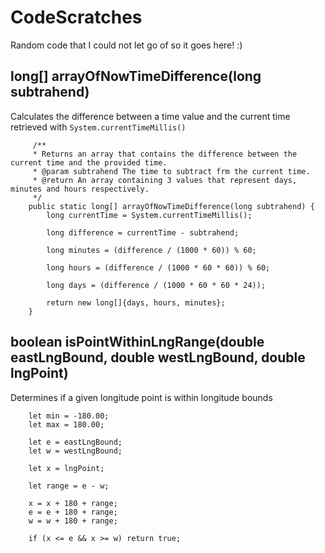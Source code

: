 # CodeScratches
Random code that I could not let go of so it goes here! :)


## <b>long[] arrayOfNowTimeDifference(long subtrahend)</b>

Calculates the difference between a time value and the current time retrieved with `System.currentTimeMillis()`
```
     /**
     * Returns an array that contains the difference between the current time and the provided time.
     * @param subtrahend The time to subtract frm the current time.
     * @return An array containing 3 values that represent days, minutes and hours respectively.
     */
    public static long[] arrayOfNowTimeDifference(long subtrahend) {
        long currentTime = System.currentTimeMillis();

        long difference = currentTime - subtrahend;

        long minutes = (difference / (1000 * 60)) % 60;

        long hours = (difference / (1000 * 60 * 60)) % 60;

        long days = (difference / (1000 * 60 * 60 * 24));

        return new long[]{days, hours, minutes};
    }
```

## <b>boolean isPointWithinLngRange(double eastLngBound, double westLngBound, double lngPoint)</b>

Determines if a given longitude point is within longitude bounds
    
```
    let min = -180.00;
    let max = 180.00;

    let e = eastLngBound;
    let w = westLngBound;

    let x = lngPoint;

    let range = e - w;

    x = x + 180 + range;
    e = e + 180 + range;
    w = w + 180 + range;

    if (x <= e && x >= w) return true;
```
